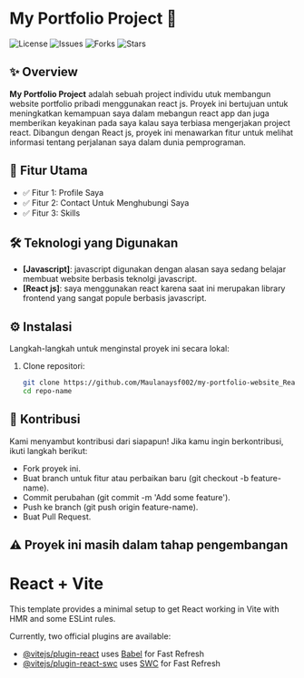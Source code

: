 # My Portfolio Project 🚀

![License](https://img.shields.io/github/license/Maulanaysf002/my-portfolio-website_Reactjs?style=flat-square)
![Issues](https://img.shields.io/github/issues/Maulanaysf002/my-portfolio-website_Reactjs?style=flat-square)
![Forks](https://img.shields.io/github/forks/Maulanaysf002/my-portfolio-website_Reactjs?style=flat-square)
![Stars](https://img.shields.io/github/stars/Maulanaysf002/my-portfolio-website_Reactjs?style=flat-square)

## ✨ Overview

**My Portfolio Project** adalah sebuah project individu utuk membangun website portfolio pribadi menggunakan react js. Proyek ini bertujuan untuk meningkatkan kemampuan saya dalam mebangun react app dan juga memberikan keyakinan pada saya kalau saya terbiasa mengerjakan project react. Dibangun dengan React js, proyek ini menawarkan fitur untuk melihat informasi tentang perjalanan saya dalam dunia pemprograman.

## 🌟 Fitur Utama

- ✅ Fitur 1: Profile Saya
- ✅ Fitur 2: Contact Untuk Menghubungi Saya
- ✅ Fitur 3: Skills

## 🛠️ Teknologi yang Digunakan

- **[Javascript]**: javascript digunakan dengan alasan saya sedang belajar membuat website berbasis teknolgi javascript.
- **[React js]**: saya menggunakan react karena saat ini merupakan library frontend yang sangat popule berbasis javascript.

## ⚙️ Instalasi

Langkah-langkah untuk menginstal proyek ini secara lokal:

1. Clone repositori:
   ```bash
   git clone https://github.com/Maulanaysf002/my-portfolio-website_Reactjs.git
   cd repo-name

## 🤝 Kontribusi
Kami menyambut kontribusi dari siapapun! Jika kamu ingin berkontribusi, ikuti langkah berikut:

- Fork proyek ini.
- Buat branch untuk fitur atau perbaikan baru (git checkout -b feature-name).
- Commit perubahan (git commit -m 'Add some feature').
- Push ke branch (git push origin feature-name).
- Buat Pull Request.

## ⚠️ Proyek ini masih dalam tahap pengembangan

# React + Vite

This template provides a minimal setup to get React working in Vite with HMR and some ESLint rules.

Currently, two official plugins are available:

- [@vitejs/plugin-react](https://github.com/vitejs/vite-plugin-react/blob/main/packages/plugin-react/README.md) uses [Babel](https://babeljs.io/) for Fast Refresh
- [@vitejs/plugin-react-swc](https://github.com/vitejs/vite-plugin-react-swc) uses [SWC](https://swc.rs/) for Fast Refresh
